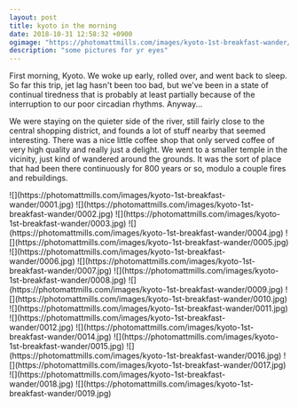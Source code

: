 ```yaml
---
layout: post
title: kyoto in the morning
date: 2018-10-31 12:58:32 +0900
ogimage: "https://photomattmills.com/images/kyoto-1st-breakfast-wander/0012.jpg"
description: "some pictures for yr eyes"
---
```


First morning, Kyoto. We woke up early, rolled over, and went back to sleep. So far this trip, jet lag hasn't been too bad, but we've been in a state of continual tiredness that is probably at least partially because of the interruption to our poor circadian rhythms. Anyway...

We were staying on the quieter side of the river, still fairly close to the central shopping district, and founds a lot of stuff nearby that seemed interesting. There was a nice little coffee shop that only served coffee of very high quality and really just a delight. We went to a smaller temple in the vicinity, just kind of wandered around the grounds. It was the sort of place that had been there continuously for 800 years or so, modulo a couple fires and rebuildings.

<span style="display:block;" class="center">
  ![](https://photomattmills.com/images/kyoto-1st-breakfast-wander/0001.jpg)
<span class="caption"></span>
![](https://photomattmills.com/images/kyoto-1st-breakfast-wander/0002.jpg)
<span class="caption"></span>
![](https://photomattmills.com/images/kyoto-1st-breakfast-wander/0003.jpg)
<span class="caption"></span>
![](https://photomattmills.com/images/kyoto-1st-breakfast-wander/0004.jpg)
<span class="caption"></span>
![](https://photomattmills.com/images/kyoto-1st-breakfast-wander/0005.jpg)
<span class="caption"></span>
![](https://photomattmills.com/images/kyoto-1st-breakfast-wander/0006.jpg)
<span class="caption"></span>
![](https://photomattmills.com/images/kyoto-1st-breakfast-wander/0007.jpg)
<span class="caption"></span>
![](https://photomattmills.com/images/kyoto-1st-breakfast-wander/0008.jpg)
<span class="caption"></span>
![](https://photomattmills.com/images/kyoto-1st-breakfast-wander/0009.jpg)
<span class="caption"></span>
![](https://photomattmills.com/images/kyoto-1st-breakfast-wander/0010.jpg)
<span class="caption"></span>
![](https://photomattmills.com/images/kyoto-1st-breakfast-wander/0011.jpg)
<span class="caption"></span>
![](https://photomattmills.com/images/kyoto-1st-breakfast-wander/0012.jpg)
<span class="caption"></span>
![](https://photomattmills.com/images/kyoto-1st-breakfast-wander/0014.jpg)
<span class="caption"></span>
![](https://photomattmills.com/images/kyoto-1st-breakfast-wander/0015.jpg)
<span class="caption"></span>
![](https://photomattmills.com/images/kyoto-1st-breakfast-wander/0016.jpg)
<span class="caption"></span>
![](https://photomattmills.com/images/kyoto-1st-breakfast-wander/0017.jpg)
<span class="caption"></span>
![](https://photomattmills.com/images/kyoto-1st-breakfast-wander/0018.jpg)
<span class="caption"></span>
![](https://photomattmills.com/images/kyoto-1st-breakfast-wander/0019.jpg)
<span class="caption"></span>
</span>
